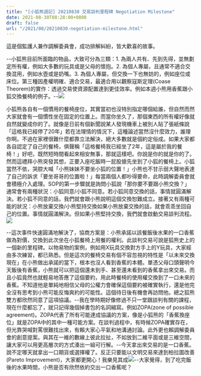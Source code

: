 ```yaml
---
title: "[小狐熊週記] 20210830 交易談判里程碑 Negotiation Milestone"
date: 2021-08-30T08:28:00+0800
draft: false
url: "/2021/08/20210830-negotiation-milestone.html"
---
```


這是個監護人兼作調解委員會，成功排解糾紛，皆大歡喜的故事。

--小狐熊目前所面臨的物品，大致可分為三類：1. 為兩人共有、先到先得，並無劃定所有權，例如大多數的玩具或是父母的懷抱。2. 為個人專屬，且通常不適合交換混用，例如水壺或是奶嘴。3. 為個人專屬，但交換一下也無妨的，例如座位或床位。第三種因產權明確、適合交易，最適合用以觀察寇斯定理(Coase Theorem)的實作：透過交易使資源配置達到更佳效率。例如本週小熊用香蕉跟小狐交換餐椅的例子。--![](https://blogger.googleusercontent.com/img/b/R29vZ2xl/AVvXsEigCIo_k78Ei61O2TMdyd3hM-vN-N528FF88JTxWxq1N5pXERxDGDYDeAIAslsN3ou5QbcrdTiSergngTSbM0HvWUwEKpQauG103ZKqggBVAH1nNfmq7wuSx3MJ6hXW27PXlBzMZfMW0D4/w225-h400/image.png)

小狐熊各自有一個慣用的餐椅座位，其實當初也沒特別指定哪個給誰，但自然而然大家就會有一個慣性坐在固定的位置上。而當你坐久了，那個東西的所有權好像就自然就變成你的了。就像是日前有個新聞說某人發現機車上被別人貼了張紙條說「這格我已經停了20年」若在法理情的情況下，這種論述當然沒什麼效力，誰理你啊。不過在家裡很難什麼都靠立法解決，絕大多數就是個約定俗成。如果大家都各自認定了自己的餐椅，俱聲稱「這格餐椅我已經坐了2年，這是屬於我的餐椅！」好吧，既然短時間看起來相安無事，那就這樣吧。你說是你的就是你的了。然而這禮拜小熊突發其想，正要入座吃飯時一屁股搶先坐到了小狐的餐椅上。小狐當然不依，哭腔大喊「小熊妹妹不要坐小狐的位置！」小熊也不甘示弱大聲地表達了自己的訴求「要坐哥哥的位置啦！」每當兩個人都吵得要命，此時調解委員會就會積極介入處理。SOP的第一步驟就是詢問小狐說「那你要不要跟小熊交換？」通常會有兩種狀況：小狐同意/小狐不同意。若小狐同意交換的話，事情就圓滿解決。若小狐不同意的話，我們就會跟小熊說明這個交換恕難成立。接著又有兩種可能的狀況：小熊放棄交換/小熊堅持交換如果小熊放棄交換的話，就會乖乖坐回自己的位置。事情就圓滿解決。但如果小熊堅持交換，我們就會啟動交易談判流程。![](https://blogger.googleusercontent.com/img/b/R29vZ2xl/AVvXsEjdd4jqMHSkQwQRDaLKI5mjCOcd08ZppGmhroyZhjThlAiYpZSQtjcTmdEAqerUdW0pLmYmmNzz8MW7jeQo3_LAZiVdJTJ8kolDzLTxemaR5K4lY4u-bAli1290XtAY5j_HelQJSZrOr6Q/w557-h640/image.png)

--這次事件快速圓滿地解決了，協商方案是：小熊承諾以該餐飯後水果的一口香蕉做為對價，交換到此次坐在小狐餐椅上用餐的權利。此談判交易可說是狐熊史上的一個新的里程碑。以物易物的案例，例如用X玩具交換對方手上的Y玩具，大家經由多次練習，都已熟悉。但是這次的餐椅交易有個不容忽視的特性是「以未來交換現在」在小熊做出承諾的當下，根本也沒人看到香蕉的本體。單憑父母口頭聲明今天飯後有香蕉，小熊就可以把這個還未到手、甚至還未看到的香蕉拿出來交易。而且小狐竟然也就輕易地答應了這個要約，用此時餐椅的使用權交換到了一口未來的香蕉。不知道他是單純地相信父母的公權力會確保這個要約被確實執行，還是他完全沒有思考到小熊可能反悔爽約的可能性。這個待日後有機會再訪問他。總之狐熊雙方都欣然同意了這項協議。--我在學時期好像修過不只一堂跟談判有關的課程，現在什麼都忘了，就只記得幾個掉書包的名詞縮寫。例如ZOPA(zone of possible agreement)。ZOPA代表了所有可能達成協議的方案，像是小狐熊的「香蕉換座位」就是ZOPA中的其中一種可能方案。在談判過程中，有時候ZOPA確實存在，但光靠哭喊對罵很難找出來，有賴大家心平氣和地溝通討論。此外更也賴調解委員會的創意提案。與其在一維的數線上彼此拉扯，不如放到二維平面或是三維空間，讓大家可以用更高層次的方式湊出一組可行解。--今天拿出來交易的是一口香蕉。說不定哪天就拿出一口期貨或選擇權了。反正只要能以文明交易來達到柏拉圖改善 (Pareto Improvement)，大家都更開心！我樂見其成![](https://static.xx.fbcdn.net/images/emoji.php/v9/td4/1/16/1f606.png)--大家覺得，到了吃完飯後的水果時間，小熊是否有欣然依約交出一口香蕉呢？
